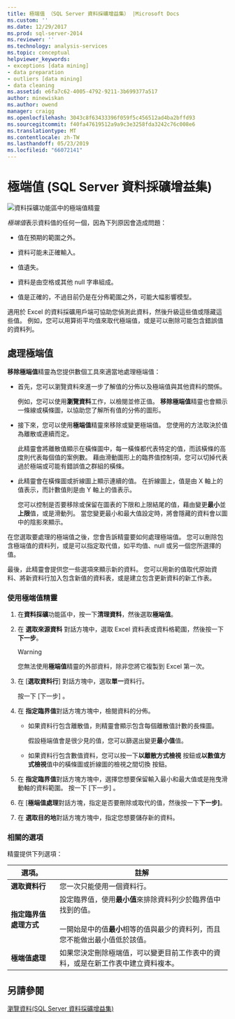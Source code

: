 ```yaml
---
title: 極端值 （SQL Server 資料採礦增益集） |Microsoft Docs
ms.custom: ''
ms.date: 12/29/2017
ms.prod: sql-server-2014
ms.reviewer: ''
ms.technology: analysis-services
ms.topic: conceptual
helpviewer_keywords:
- exceptions [data mining]
- data preparation
- outliers [data mining]
- data cleaning
ms.assetid: e6fa7c62-4005-4792-9211-3b699377a517
author: minewiskan
ms.author: owend
manager: craigg
ms.openlocfilehash: 3043c8f63433396f059f5c456512ad4ba2bffd93
ms.sourcegitcommit: f40fa47619512a9a9c3e3258fda3242c76c008e6
ms.translationtype: MT
ms.contentlocale: zh-TW
ms.lasthandoff: 05/23/2019
ms.locfileid: "66072141"
---
```

# <a name="outliers-sql-server-data-mining-add-ins"></a>極端值 (SQL Server 資料採礦增益集)
  ![資料採礦功能區中的極端值精靈](media/dmc-outliers.gif "資料採礦功能區中的極端值精靈")  
  
 *極端值*表示資料值的任何一個，因為下列原因會造成問題：  
  
-   值在預期的範圍之外。  
  
-   資料可能未正確輸入。  
  
-   值遺失。  
  
-   資料是由空格或其他 null 字串組成。  
  
-   值是正確的，不過目前仍是在分佈範圍之外，可能大幅影響模型。  
  
 適用於 Excel 的資料採礦用戶端可協助您偵測此資料，然後升級這些值或隱藏這些值。 例如，您可以用算術平均值來取代極端值，或是可以刪除可能包含錯誤值的資料列。  
  
## <a name="handling-outliers"></a>處理極端值  
 **移除極端值**精靈為您提供數個工具來適當地處理極端值：  
  
-   首先，您可以瀏覽資料來進一步了解值的分佈以及極端值與其他資料的關係。  
  
     例如，您可以使用**瀏覽資料**工作，以檢閱並修正值。 **移除極端值**精靈也會顯示一條線或橫條圖，以協助您了解所有值的分佈的圖形。  
  
-   接下來，您可以使用**極端值**精靈來移除或變更極端值。 您使用的方法取決於值為離散或連續而定。  
  
     此精靈會將離散值顯示在橫條圖中，每一橫條都代表特定的值，而該橫條的高度則代表每個值的案例數。 藉由滑動圖形上的臨界值控制項，您可以切掉代表過於極端或可能有錯誤值之群組的橫條。  
  
-   此精靈會在橫條圖或折線圖上顯示連續的值。 在折線圖上，值是由 X 軸上的值表示，而計數值則是由 Y 軸上的值表示。  
  
     您可以控制是否要移除或保留在圖表的下限和上限結尾的值，藉由變更**最小**並**上限**值，或是滑動列。 當您變更最小和最大值設定時，將會隱藏的資料會以圖中的陰影來顯示。  
  
 在您選取要處理的極端值之後，您會告訴精靈要如何處理極端值。 您可以刪除包含極端值的資料列，或是可以指定取代值，如平均值、null 或另一個您所選擇的值。  
  
 最後，此精靈會提供您一些選項來顯示新的資料。 您可以用新的值取代原始資料、將新資料行加入包含新值的資料表，或是建立包含更新資料的新工作表。  
  
### <a name="using-the-outlier-wizard"></a>使用極端值精靈  
  
1.  在**資料採礦**功能區中，按一下**清理資料**，然後選取**極端值**。  
  
2.  在 **選取來源資料** 對話方塊中，選取 Excel 資料表或資料格範圍，然後按一下**下一步**。  
  
    > [!WARNING]  
    >  您無法使用**極端值**精靈的外部資料，除非您將它複製到 Excel 第一次。  
  
3.  在 [**選取資料行**] 對話方塊中，選取**單一**資料行。  
  
     按一下 [下一步] 。  
  
4.  在 **指定臨界值**對話方塊方塊中，檢閱資料的分佈。  
  
    -   如果資料行包含離散值，則精靈會顯示包含每個離散值計數的長條圖。  
  
         假設極端值會是很少見的值，您可以篩選出變更**最小值**值。  
  
    -   如果資料行包含數值資料，您可以按一下**以離散方式檢視** 按鈕或**以數值方式檢視**值中的橫條圖或折線圖的檢視之間切換 按鈕。  
  
5.  在 **指定臨界值**對話方塊方塊中，選擇您想要保留輸入最小和最大值或是拖曳滑動軸的資料範圍。 按一下 [下一步] 。  
  
6.  在 [**極端值處理**對話方塊，指定是否要刪除或取代的值，然後按一下**下一步]**。  
  
7.  在 **選取目的地**對話方塊方塊中，指定您想要儲存新的資料。  
  
### <a name="related-options"></a>相關的選項  
 精靈提供下列選項：  
  
|**選項。**|**註解**|  
|-----------------|-----------------|  
|**選取資料行**|您一次只能使用一個資料行。|  
|**指定臨界值處理方式**|設定臨界值，使用**最小值**來排除資料列少於臨界值中找到的值。<br /><br /> 一開始是中的值**最小**相等的值與最少的資料列，而且您不能做出最小值低於該值。|  
|**極端值處理**|如果您決定刪除極端值，可以變更目前工作表中的資料，或是在新工作表中建立資料複本。|  
  
## <a name="see-also"></a>另請參閱  
 [瀏覽資料&#40;SQL Server 資料採礦增益集&#41;](explore-data-sql-server-data-mining-add-ins.md)  
  
  
